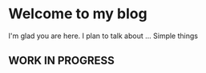 # Welcome to my blog

I'm glad you are here. I plan to talk about ...
Simple things 




## WORK IN PROGRESS
